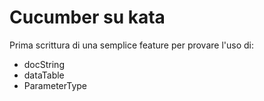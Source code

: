 # Cucumber su kata
Prima scrittura di una semplice feature per provare l'uso di:

- docString
- dataTable
- ParameterType
